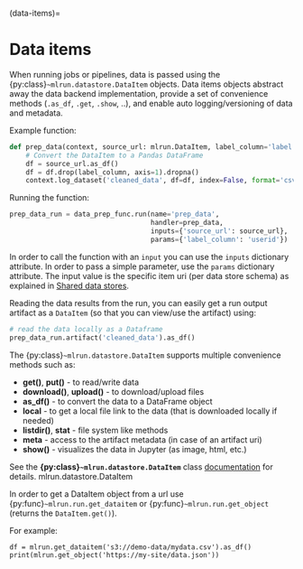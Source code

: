 (data-items)=
# Data items

When running jobs or pipelines, data is passed using the {py:class}`~mlrun.datastore.DataItem` objects. Data items objects abstract away 
the data backend implementation, provide a set of convenience methods (`.as_df`, `.get`, `.show`, ..), and enable auto logging/versioning 
of data and metadata.

Example function:

```python
def prep_data(context, source_url: mlrun.DataItem, label_column='label'):
    # Convert the DataItem to a Pandas DataFrame
    df = source_url.as_df()
    df = df.drop(label_column, axis=1).dropna()
    context.log_dataset('cleaned_data', df=df, index=False, format='csv')
```

Running the function:

```python
prep_data_run = data_prep_func.run(name='prep_data',
                                   handler=prep_data,
                                   inputs={'source_url': source_url},
                                   params={'label_column': 'userid'})
```

In order to call the function with an `input` you can use the `inputs` dictionary attribute. In order to pass
a simple parameter, use the `params` dictionary attribute. The input value is the specific item uri 
(per data store schema) as explained in [Shared data stores](../store/datastore.html#shared-data-stores).

Reading the data results from the run, you can easily get a run output artifact as a `DataItem` (so that you can view/use the artifact) using:

```python
# read the data locally as a Dataframe
prep_data_run.artifact('cleaned_data').as_df()
```

The {py:class}`~mlrun.datastore.DataItem` supports multiple convenience methods such as:
* **get()**, **put()** - to read/write data
* **download()**, **upload()** - to download/upload files
* **as_df()** - to convert the data to a DataFrame object
* **local** - to get a local file link to the data (that is downloaded locally if needed)
* **listdir()**, **stat** - file system like methods
* **meta** - access to the artifact metadata (in case of an artifact uri)
* **show()** - visualizes the data in Jupyter (as image, html, etc.)

See the **{py:class}`~mlrun.datastore.DataItem`** class [documentation](../api/mlrun.datastore#mlrun.datastore.DataItem) for details.  mlrun.datastore.DataItem

In order to get a DataItem object from a url use {py:func}`~mlrun.run.get_dataitem` or 
{py:func}`~mlrun.run.get_object` (returns the `DataItem.get()`).

For example:

    df = mlrun.get_dataitem('s3://demo-data/mydata.csv').as_df()
    print(mlrun.get_object('https://my-site/data.json'))